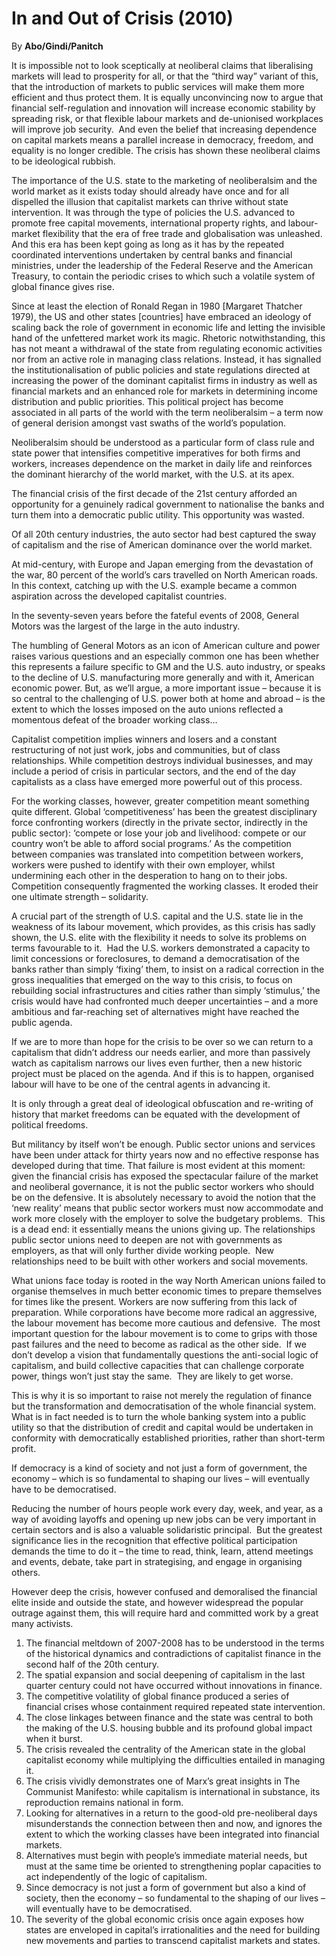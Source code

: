 In and Out of Crisis (2010)
===========================

By **Abo/Gindi/Panitch**

It is impossible not to look sceptically at neoliberal claims that liberalising
markets will lead to prosperity for all, or that the “third way” variant of
this, that the introduction of markets to public services will make them more
efficient and thus protect them. It is equally unconvincing now to argue that
financial self-regulation and innovation will increase economic stability by
spreading risk, or that flexible labour markets and de-unionised workplaces will
improve job security.  And even the belief that increasing dependence on capital
markets means a parallel increase in democracy, freedom, and equality is no
longer credible. The crisis has shown these neoliberal claims to be ideological
rubbish. 

The importance of the U.S. state to the marketing of neoliberalsim and the world
market as it exists today should already have once and for all dispelled the
illusion that capitalist markets can thrive without state intervention. It was
through the type of policies the U.S. advanced to promote free capital
movements, international property rights, and labour-market flexibility that the
era of free trade and globalisation was unleashed.  And this era has been kept
going as long as it has by the repeated coordinated interventions undertaken by
central banks and financial ministries, under the leadership of the Federal
Reserve and the American Treasury, to contain the periodic crises to which such
a volatile system of global finance gives rise.

Since at least the election of Ronald Regan in 1980 [Margaret Thatcher 1979),
the US and other states [countries] have embraced an ideology of scaling back
the role of government in economic life and letting the invisible hand of the
unfettered market work its magic. Rhetoric notwithstanding, this has not meant a
withdrawal of the state from regulating economic activities nor from an active
role in managing class relations. Instead, it has signalled the
institutionalisation of public policies and state regulations directed at
increasing the power of the dominant capitalist firms in industry as well as
financial markets and an enhanced role for markets in determining income
distribution and public priorities. This political project has become associated
in all parts of the world with the term neoliberalsim – a term now of general
derision amongst vast swaths of the world’s population.

Neoliberalsim should be understood as a particular form of class rule and state
power that intensifies competitive imperatives for both firms and workers,
increases dependence on the market in daily life and reinforces the dominant
hierarchy of the world market, with the U.S. at its apex.

The financial crisis of the first decade of the 21st century afforded an
opportunity for a genuinely radical government to nationalise the banks and turn
them into a democratic public utility. This opportunity was wasted.

Of all 20th century industries, the auto sector had best captured the sway of
capitalism and the rise of American dominance over the world market.

At mid-century, with Europe and Japan emerging from the devastation of the war,
80 percent of the world’s cars travelled on North American roads.  In this
context, catching up with the U.S. example became a common aspiration across the
developed capitalist countries.

In the seventy-seven years before the fateful events of 2008, General Motors was
the largest of the large in the auto industry.

The humbling of General Motors as an icon of American culture and power raises
various questions and an especially common one has been whether this represents
a failure specific to GM and the U.S. auto industry, or speaks to the decline of
U.S. manufacturing more generally and with it, American economic power. But, as
we’ll argue, a more important issue – because it is so central to the
challenging of U.S. power both at home and abroad – is the extent to which the
losses imposed on the auto unions reflected a momentous defeat of the broader
working class…

Capitalist competition implies winners and losers and a constant restructuring
of not just work, jobs and communities, but of class relationships. While
competition destroys individual businesses, and may include a period of crisis
in particular sectors, and the end of the day capitalists as a class have
emerged more powerful out of this process.

For the working classes, however, greater competition meant something quite
different. Global ‘competitiveness’ has been the greatest disciplinary force
confronting workers (directly in the private sector, indirectly in the public
sector): ‘compete or lose your job and livelihood: compete or our country won’t
be able to afford social programs.’ As the competition between companies was
translated into competition between workers, workers were pushed to identify
with their own employer, whilst undermining each other in the desperation to
hang on to their jobs. Competition consequently fragmented the working classes.
It eroded their one ultimate strength – solidarity.

A crucial part of the strength of U.S. capital and the U.S. state lie in the
weakness of its labour movement, which provides, as this crisis has sadly shown,
the U.S. elite with the flexibility it needs to solve its problems on terms
favourable to it.  Had the U.S. workers demonstrated a capacity to limit
concessions or foreclosures, to demand a democratisation of the banks rather
than simply ‘fixing’ them, to insist on a radical correction in the gross
inequalities that emerged on the way to this crisis, to focus on rebuilding
social infrastructures and cities rather than simply ‘stimulus,’ the crisis
would have had confronted much deeper uncertainties – and a more ambitious and
far-reaching set of alternatives might have reached the public agenda.

If we are to more than hope for the crisis to be over so we can return to a
capitalism that didn’t address our needs earlier, and more than passively watch
as capitalism narrows our lives even further, then a new historic project must
be placed on the agenda. And if this is to happen, organised labour will have to
be one of the central agents in advancing it.

It is only through a great deal of ideological obfuscation and re-writing of
history that market freedoms can be equated with the development of political
freedoms.

But militancy by itself won’t be enough. Public sector unions and services have
been under attack for thirty years now and no effective response has developed
during that time. That failure is most evident at this moment: given the
financial crisis has exposed the spectacular failure of the market and
neoliberal governance, it is not the public sector workers who should be on the
defensive. It is absolutely necessary to avoid the notion that the ‘new reality’
means that public sector workers must now accommodate and work more closely with
the employer to solve the budgetary problems.  This is a dead end: it
essentially means the unions giving up. The relationships public sector unions
need to deepen are not with governments as employers, as that will only further
divide working people.  New relationships need to be built with other workers
and social movements.

What unions face today is rooted in the way North American unions failed to
organise themselves in much better economic times to prepare themselves for
times like the present. Workers are now suffering from this lack of preparation.
While corporations have become more radical an aggressive, the labour movement
has become more cautious and defensive.  The most important question for the
labour movement is to come to grips with those past failures and the need to
become as radical as the other side.  If we don’t develop a vision that
fundamentally questions the anti-social logic of capitalism, and build
collective capacities that can challenge corporate power, things won’t just stay
the same.  They are likely to get worse.

This is why it is so important to raise not merely the regulation of finance but
the transformation and democratisation of the whole financial system. What is in
fact needed is to turn the whole banking system into a public utility so that
the distribution of credit and capital would be undertaken in conformity with
democratically established priorities, rather than short-term profit.  

If democracy is a kind of society and not just a form of government, the economy
– which is so fundamental to shaping our lives – will eventually have to be
democratised.

Reducing the number of hours people work every day, week, and year, as a way of
avoiding layoffs and opening up new jobs can be very important in certain
sectors and is also a valuable solidaristic principal.  But the greatest
significance lies in the recognition that effective political participation
demands the time to do it – the time to read, think, learn, attend meetings and
events, debate, take part in strategising, and engage in organising others.

However deep the crisis, however confused and demoralised the financial elite
inside and outside the state, and however widespread the popular outrage against
them, this will require hard and committed work by a great many activists.

1. The financial meltdown of 2007-2008 has to be understood in the terms of the historical dynamics and contradictions of capitalist finance in the second half of the 20th century.
2. The spatial expansion and social deepening of capitalism in the last quarter century could not have occurred without innovations in finance.
3. The competitive volatility of global finance produced a series of financial crises whose containment required repeated state intervention.
4. The close linkages between finance and the state was central to both the making of the U.S. housing bubble and its profound global impact when it burst.
5. The crisis revealed the centrality of the American state in the global capitalist economy while multiplying the difficulties entailed in managing it.
6. The crisis vividly demonstrates one of Marx’s great insights in The Communist Manifesto: while capitalism is international in substance, its reproduction remains national in form.
7. Looking for alternatives in a return to the good-old pre-neoliberal days misunderstands the connection between then and now, and ignores the extent to which the working classes have been integrated into financial markets.
8. Alternatives must begin with people’s immediate material needs, but must at the same time be oriented to strengthening poplar capacities to act independently of the logic of capitalism.
9. Since democracy is not just a form of government but also a kind of society, then the economy – so fundamental to the shaping of our lives – will eventually have to be democratised.
10. The severity of the global economic crisis once again exposes how states are enveloped in capital’s irrationalities and the need for building new movements and parties to transcend capitalist markets and states.

  
